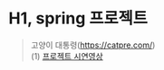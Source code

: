 # H1, spring 프로젝트
>고양이 대통령(https://catpre.com/)<br/>
(1) [프로젝트 시연영상](https://www.youtube.com/watch?v=saz9pY4hY6Y)
